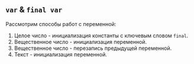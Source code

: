 `var` & `final var`
-
Рассмотрим способы работ с переменной:

1) Целое число - инициализация константы с ключевым словом `final`.
2) Вещественное число - инициализация переменной.
3) Вещественное число - перезапись предыдущей переменной.
4) Текст - инициализация переменной.